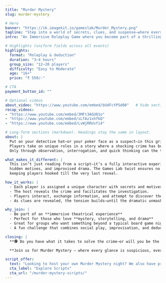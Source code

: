 ```yaml
---
title: "Murder Mystery"
slug: murder-mystery

# Hero
banner: "https://ik.imagekit.io/gameslab/Murder_Mystery.png"
tagline: "Step into a world of secrets, clues, and suspense—where every guest could be the killer."
intro: "An Immersive Roleplay Game where you become part of a thrilling investigation filled with twists and betrayals."

# Highlights (uniform fields across all events)
highlights:
  format: "Roleplay & deduction"
  duration: "3–4 hours"
  group_size: "12–20 players"
  difficulty: "Easy to Moderate"
  age: "16+"
  price: "₹ 550/-"

# CTA
payment_button_id: ""

# Optional videos
about_video: "https://www.youtube.com/embed/bUdFcYPSd00"   # hide section if blank
recap_videos:
- "https://www.youtube.com/embed/3MFt3AGU01o"
- "https://www.youtube.com/embed/sLfAz1xhfbQ"
- "https://www.youtube.com/embed/LvWjRRUvfi4"

# Long-form sections (markdown). Headings stay the same in layout.
about: |
  Put on your detective hat—or your poker face as a suspect—in this gripping *Murder Mystery* event.
  Players take on unique roles in a story where a shocking crime has been committed.
  Only through observation, interrogation, and quick thinking can the truth come out.

what_makes_it_different: |
  This isn’t just reading from a script—it’s a fully interactive experience with evolving clues,
  hidden motives, and improvised drama. The Games Lab twist ensures no two mysteries play out the same,
  keeping players hooked till the very last reveal.

how_it_works: |
  - Each player is assigned a unique character with secrets and motives.
  - The host reveals the crime and facilitates the investigation.
  - Players interact, exchange information, and attempt to discover the murderer.
  - As clues are revealed, the tension builds—until the dramatic unmasking at the end.

why_join: |
  - Be part of an **immersive theatrical experience**
  - Perfect for those who love **mystery, storytelling, and drama**
  - Great for groups who want something beyond a typical board game night
  - A fun challenge that combines social play, improvisation, and deduction

closing: |
  **🕵️ Do you have what it takes to solve the crime—or will you be the one hiding the deepest secret?**

  **Join us for Murder Mystery — where every glance is suspicious, every clue matters, and nothing is as it seems.**

script_offer:
  text: "Looking to host your own Murder Mystery night? We also have pre-written scripts available for purchase."
  cta_label: "Explore Scripts"
  cta_url: "/murder-mystery-scripts/"
---
```

